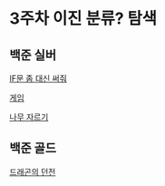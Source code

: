 # 3주차 이진 분류? 탐색

## 백준 실버
[IF문 좀 대신 써줘](https://www.acmicpc.net/problem/19637)

[게임](https://www.acmicpc.net/problem/1072)

[나무 자르기](https://www.acmicpc.net/problem/2805) 


## 백준 골드
[드래곤의 던전](https://www.acmicpc.net/problem/16434)